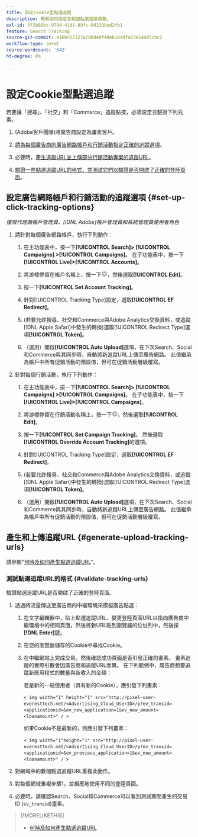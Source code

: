 ```yaml
---
title: 設定Cookie型點選追蹤
description: 瞭解如何設定及驗證點選追蹤標籤。
exl-id: 3f2b09bc-9794-41d1-89fc-0d239bad2fb1
feature: Search Tracking
source-git-commit: e16bc62127a708de8f4deb1eddfa53a14405cbc2
workflow-type: tm+mt
source-wordcount: '542'
ht-degree: 0%

---
```


# 設定Cookie型點選追蹤

若要讓「搜尋」、「社交」和「Commerce」追蹤點按，必須設定並驗證下列元素。

1. (Adobe客戶團隊)將廣告商設定為畫素客戶。

1. [請為每個廣告商的廣告網路帳戶和行銷活動指定正確的追蹤選項](#set-up-click-tracking-options)。

1. 必要時，[產生追蹤URL並上傳部分行銷活動專案的追蹤URL](#generate-upload-tracking-urls)。

1. [驗證一些點選追蹤URL的格式，並測試它們以驗證是否開啟了正確的登陸頁面](#validate-tracking-urls)。

## 設定廣告網路帳戶和行銷活動的追蹤選項 {#set-up-click-tracking-options}

*僅限代理商帳戶管理員、[!DNL Adobe]帳戶管理員和系統管理員使用者角色*

1. 請針對每個廣告網路帳戶，執行下列動作：

   1. 在主功能表中，按一下&#x200B;**[!UICONTROL Search]> [!UICONTROL Campaigns] >[!UICONTROL Campaigns]**。 在子功能表中，按一下&#x200B;**[!UICONTROL Live]>[!UICONTROL Accounts]**。

   1. 將游標停留在帳戶名稱上，按一下![功能表圖示](/help/search-social-commerce/assets/arrow-dropdown-menu.png "功能表圖示")，然後選取&#x200B;**[!UICONTROL Edit]**。

   1. 按一下&#x200B;**[!UICONTROL Set Account Tracking]**。

   1. 針對[!UICONTROL Tracking Type]設定，選取&#x200B;**[!UICONTROL EF Redirect]**。

   1. (若要允許搜尋、社交和Commerce與Adobe Analytics交換資料，或追蹤[!DNL Apple Safari]中發生的轉換)選取[!UICONTROL Redirect Type]選項&#x200B;**[!UICONTROL Token]**。

   1. （選用）開啟&#x200B;**[!UICONTROL Auto Upload]**&#x200B;選項，在下次Search、Social和Commerce與其同步時，自動將新追蹤URL上傳至廣告網路。 此值繼承為帳戶中所有促銷活動的預設值，但可在促銷活動層級覆寫。

1. 針對每個行銷活動，執行下列動作：

   1. 在主功能表中，按一下&#x200B;**[!UICONTROL Search]> [!UICONTROL Campaigns] >[!UICONTROL Campaigns]**。 在子功能表中，按一下&#x200B;**[!UICONTROL Live]>[!UICONTROL Campaigns]**。

   1. 將游標停留在行銷活動名稱上，按一下![功能表圖示](/help/search-social-commerce/assets/arrow-dropdown-menu.png "功能表圖示")，然後選取&#x200B;**[!UICONTROL Edit]**。

   1. 按一下&#x200B;**[!UICONTROL Set Campaign Tracking]**。 然後選取&#x200B;**[!UICONTROL Override Account Tracking]**&#x200B;的選項。

   1. 針對[!UICONTROL Tracking Type]設定，選取&#x200B;**[!UICONTROL EF Redirect]**。

   1. (若要允許搜尋、社交和Commerce與Adobe Analytics交換資料，或追蹤[!DNL Apple Safari]中發生的轉換)選取[!UICONTROL Redirect Type]選項&#x200B;**[!UICONTROL Token]**。

   1. （選用）開啟&#x200B;**[!UICONTROL Auto Upload]**&#x200B;選項，在下次Search、Social和Commerce與其同步時，自動將新追蹤URL上傳至廣告網路。 此值繼承為帳戶中所有促銷活動的預設值，但可在促銷活動層級覆寫。

## 產生和上傳追蹤URL {#generate-upload-tracking-urls}

請參閱&quot;[何時及如何產生點選追蹤URL](/help/search-social-commerce/tracking/click-tracking-ways-to-generate.md)&quot;。

### 測試點選追蹤URL的格式 {#validate-tracking-urls}

驗證點選追蹤URL是否開啟了正確的登陸頁面。

1. 透過將流量傳送至廣告商的中繼環境來模擬廣告點選：

   1. 在文字編輯器中，貼上點選追蹤URL、變更登陸頁面URL以指向廣告商中繼環境中的相同頁面，然後將新URL貼到瀏覽器的位址列中，然後按&#x200B;**[!DNL Enter]**&#x200B;鍵。

   1. 在您的瀏覽器儲存的Cookie中尋找Cookie。

   1. 在中繼網站上完成交易，然後確認成功頁面是否引發正確的畫素。 畫素追蹤的實際引數會因廣告商和追蹤URL而異。 在下列範例中，廣告商想要追蹤新應用程式的數量與新收入的金額：

      若是新的一般使用者（具有新的Cookie），應引發下列畫素：

      `< img width="1" height="1" src="http://pixel-user-everesttech.net/<Advertising_Cloud_UserID>/p?ev_transid=<applicationid>&ev_new_application=1&ev_new_amount=<loanamount>" / >`

      如果Cookie不是最新的，則應引發下列畫素：

      `< img width="1"height="1" src="http://pixel-user-everesttech.net/<Advertising_Cloud_UserID>/p?ev_transid=<applicationid>&ev_previous_application=1&ev_new_amount=<loanamount>" / >`


1. 對網域中的數個點選追蹤URL重複此動作。

1. 對每個網域重複步驟1，並相應地使用不同的登陸頁面。

1. 必要時，請確認Search、Social和Commerce可以看到測試期間產生的交易ID (`ev_transid`)畫素。

>[!MORELIKETHIS]
>
>* [何時及如何產生點選追蹤URL](/help/search-social-commerce/tracking/click-tracking-ways-to-generate.md)
